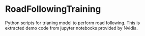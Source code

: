 # RoadFollowingTraining
Python scripts for trianing model to perform road following. This is extracted demo code from jupyter notebooks provided by Nvidia.
